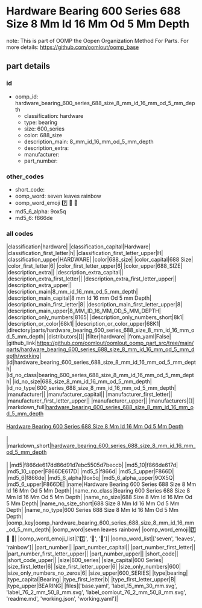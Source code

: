 # Hardware Bearing 600 Series 688 Size 8 Mm Id 16 Mm Od 5 Mm Depth  

note: This is part of OOMP the Oopen Organization Method For Parts. For more details: https://github.com/oomlout/oomp_base

##  part details





### id
* oomp_id: hardware_bearing_600_series_688_size_8_mm_id_16_mm_od_5_mm_depth
  * classification: hardware
  * type: bearing
  * size: 600_series
  * color: 688_size
  * description_main: 8_mm_id_16_mm_od_5_mm_depth
  * description_extra: 
  * manufacturer: 
  * part_number: 

### other_codes
* short_code: 
* oomp_word: seven leaves rainbow
* oomp_word_emoji :seven: :leaves: :rainbow:
* md5_6_alpha: 9ox5q
* md5_6: f866de

### all codes 
|classification|hardware|
|classification_capital|Hardware|
|classification_first_letter|h|
|classification_first_letter_upper|H|
|classification_upper|HARDWARE|
|color|688_size|
|color_capital|688 Size|
|color_first_letter|6|
|color_first_letter_upper|6|
|color_upper|688_SIZE|
|description_extra||
|description_extra_capital||
|description_extra_first_letter||
|description_extra_first_letter_upper||
|description_extra_upper||
|description_main|8_mm_id_16_mm_od_5_mm_depth|
|description_main_capital|8 mm Id 16 mm Od 5 mm Depth|
|description_main_first_letter|8|
|description_main_first_letter_upper|8|
|description_main_upper|8_MM_ID_16_MM_OD_5_MM_DEPTH|
|description_only_numbers|8165|
|description_only_numbers_short|8k1|
|description_or_color|68k1|
|description_or_color_upper|68K1|
|directory|parts/hardware_bearing_600_series_688_size_8_mm_id_16_mm_od_5_mm_depth|
|distributors|[]|
|filter|hardware|
|from_yaml|False|
|github_link|https://github.com/oomlout/oomlout_oomp_part_src/tree/main/parts/hardware_bearing_600_series_688_size_8_mm_id_16_mm_od_5_mm_depth/working|
|id|hardware_bearing_600_series_688_size_8_mm_id_16_mm_od_5_mm_depth|
|id_no_class|bearing_600_series_688_size_8_mm_id_16_mm_od_5_mm_depth|
|id_no_size|688_size_8_mm_id_16_mm_od_5_mm_depth|
|id_no_type|600_series_688_size_8_mm_id_16_mm_od_5_mm_depth|
|manufacturer||
|manufacturer_capital||
|manufacturer_first_letter||
|manufacturer_first_letter_upper||
|manufacturer_upper||
|manufacturers|[]|
|markdown_full|[hardware_bearing_600_series_688_size_8_mm_id_16_mm_od_5_mm_depth](https://github.com/oomlout/oomlout_oomp_part_src/tree/main/parts/hardware_bearing_600_series_688_size_8_mm_id_16_mm_od_5_mm_depth/working)<br>[](https://github.com/oomlout/oomlout_oomp_part_src/tree/main/parts/hardware_bearing_600_series_688_size_8_mm_id_16_mm_od_5_mm_depth/working)<br>[Hardware Bearing 600 Series 688 Size 8 Mm Id 16 Mm Od 5 Mm Depth](https://github.com/oomlout/oomlout_oomp_part_src/tree/main/parts/hardware_bearing_600_series_688_size_8_mm_id_16_mm_od_5_mm_depth/working)<br><br>|
|markdown_short|[hardware_bearing_600_series_688_size_8_mm_id_16_mm_od_5_mm_depth](https://github.com/oomlout/oomlout_oomp_part_src/tree/main/parts/hardware_bearing_600_series_688_size_8_mm_id_16_mm_od_5_mm_depth/working)<br><br>|
|md5|f866de617dd86d91d7ebc5505d7beccb|
|md5_10|f866de617d|
|md5_10_upper|F866DE617D|
|md5_5|f866d|
|md5_5_upper|F866D|
|md5_6|f866de|
|md5_6_alpha|9ox5q|
|md5_6_alpha_upper|9OX5Q|
|md5_6_upper|F866DE|
|name|Hardware Bearing 600 Series 688 Size 8 Mm Id 16 Mm Od 5 Mm Depth|
|name_no_class|Bearing 600 Series 688 Size 8 Mm Id 16 Mm Od 5 Mm Depth|
|name_no_size|688 Size 8 Mm Id 16 Mm Od 5 Mm Depth|
|name_no_size_short|688 Size 8 Mm Id 16 Mm Od 5 Mm Depth|
|name_no_type|600 Series 688 Size 8 Mm Id 16 Mm Od 5 Mm Depth|
|oomp_key|oomp_hardware_bearing_600_series_688_size_8_mm_id_16_mm_od_5_mm_depth|
|oomp_word|seven leaves rainbow|
|oomp_word_emoji|:seven: :leaves: :rainbow:|
|oomp_word_emoji_list|[':seven:', ':leaves:', ':rainbow:']|
|oomp_word_list|['seven', 'leaves', 'rainbow']|
|part_number||
|part_number_capital||
|part_number_first_letter||
|part_number_first_letter_upper||
|part_number_upper||
|short_code||
|short_code_upper||
|size|600_series|
|size_capital|600 Series|
|size_first_letter|6|
|size_first_letter_upper|6|
|size_only_numbers|600|
|size_only_numbers_no_zeros|6|
|size_upper|600_SERIES|
|type|bearing|
|type_capital|Bearing|
|type_first_letter|b|
|type_first_letter_upper|B|
|type_upper|BEARING|
|files|['base.yaml', 'label_15_mm_30_mm.svg', 'label_76_2_mm_50_8_mm.svg', 'label_oomlout_76_2_mm_50_8_mm.svg', 'readme.md', 'working.json', 'working.yaml']|
